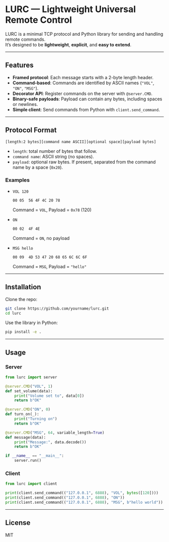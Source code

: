# LURC — Lightweight Universal Remote Control

LURC is a minimal TCP protocol and Python library for sending and handling remote commands.  
It’s designed to be **lightweight**, **explicit**, and **easy to extend**.

---

## Features

- **Framed protocol**: Each message starts with a 2-byte length header.
- **Command-based**: Commands are identified by ASCII names (`"VOL"`, `"ON"`, `"MSG"`).
- **Decorator API**: Register commands on the server with `@server.CMD`.
- **Binary-safe payloads**: Payload can contain any bytes, including spaces or newlines.
- **Simple client**: Send commands from Python with `client.send_command`.

---

## Protocol Format

```
[length:2 bytes][command name ASCII][optional space][payload bytes]
```

- `length`: total number of bytes that follow.
- `command name`: ASCII string (no spaces).
- `payload`: optional raw bytes. If present, separated from the command name by a space (`0x20`).

### Examples

- `VOL 120`  
  ```
  00 05  56 4F 4C 20 78
  ```
  Command = `VOL`, Payload = `0x78` (120)

- `ON`  
  ```
  00 02  4F 4E
  ```
  Command = `ON`, no payload

- `MSG hello`  
  ```
  00 09  4D 53 47 20 68 65 6C 6C 6F
  ```
  Command = `MSG`, Payload = `"hello"`

---

## Installation

Clone the repo:

```bash
git clone https://github.com/yourname/lurc.git
cd lurc
```

Use the library in Python:

```bash
pip install -e .
```

---

## Usage

### Server

```python
from lurc import server

@server.CMD("VOL", 1)
def set_volume(data):
    print("Volume set to", data[0])
    return b"OK"

@server.CMD("ON", 0)
def turn_on(_):
    print("Turning on")
    return b"OK"

@server.CMD("MSG", 64, variable_length=True)
def message(data):
    print("Message:", data.decode())
    return b"OK"

if __name__ == "__main__":
    server.run()
```

### Client

```python
from lurc import client

print(client.send_command(("127.0.0.1", 6888), "VOL", bytes([120])))
print(client.send_command(("127.0.0.1", 6888), "ON"))
print(client.send_command(("127.0.0.1", 6888), "MSG", b"hello world"))
```

---

## License

MIT
